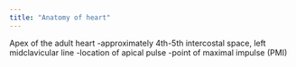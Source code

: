 ```yaml
---
title: "Anatomy of heart"
---
```

Apex of the adult heart
-approximately 4th-5th intercostal space, left midclavicular line
-location of apical pulse
-point of maximal impulse (PMI)

